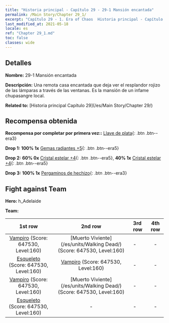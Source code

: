 ```yaml
---
title: "Historia principal - Capítulo 29 - 29-1 Mansión encantada"
permalink: /Main Story/Chapter 29_1/
excerpt: "Capítulo 29 - 1. Era of Chaos  Historia principal - Capítulo 29_1. 29-1 Mansión encantada"
last_modified_at: 2021-05-18
locale: es
ref: "Chapter 29_1.md"
toc: false
classes: wide
---
```


## Detalles

 **Nombre:** 29-1 Mansión encantada

 **Descripción:** Una remota casa encantada que deja ver el resplandor rojizo de las lámparas a través de las ventanas. Es la mansión de un infame chupasangre local.

 **Related to:** [Historia principal Capítulo 29](/es/Main Story/Chapter 29/)

## Recompensa obtenida

 **Recompensa por completar por primera vez::** [Llave de plata](/ItemsES/con_693/){: .btn .btn--era3}

 **Drop 1:** **100% 1x** [Gemas radiantes +5](/ItemsES/mat_100/){: .btn .btn--era5}

 **Drop 2:** **60% 0x** [Cristal estelar +4](/ItemsES/mat_94/){: .btn .btn--era5}, **40% 1x** [Cristal estelar +4](/ItemsES/mat_94/){: .btn .btn--era5}

 **Drop 3:** **100% 1x** [Pergaminos de hechizo](/ItemsES/con_694/){: .btn .btn--era3}


## Fight against Team
 **Hero:** h_Adelaide

 **Team:**


  | 1st row | 2nd row | 3rd row | 4th row |
  |:----:|:----:|:----|:----:|
  | [Vampiro](/es/units/Vampire/) (Score: 647530, Level:160)  | [Muerto Viviente](/es/units/Walking Dead/) (Score: 647530, Level:160)  | - | - |
  | [Esqueleto](/es/units/Skeleton/) (Score: 647530, Level:160)  | [Vampiro](/es/units/Vampire/) (Score: 647530, Level:160)  | - | - |
  | [Vampiro](/es/units/Vampire/) (Score: 647530, Level:160)  | [Muerto Viviente](/es/units/Walking Dead/) (Score: 647530, Level:160)  | - | - |
  | [Esqueleto](/es/units/Skeleton/) (Score: 647530, Level:160)  | - | - | - |



